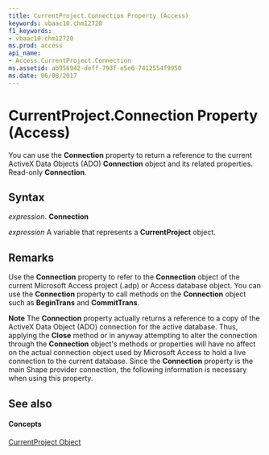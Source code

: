 ```yaml
---
title: CurrentProject.Connection Property (Access)
keywords: vbaac10.chm12720
f1_keywords:
- vbaac10.chm12720
ms.prod: access
api_name:
- Access.CurrentProject.Connection
ms.assetid: ab956942-deff-793f-e5e6-7412554f9950
ms.date: 06/08/2017
---
```



# CurrentProject.Connection Property (Access)

You can use the **Connection** property to return a reference to the current ActiveX Data Objects (ADO) **Connection** object and its related properties. Read-only **Connection**.


## Syntax

 _expression_. **Connection**

 _expression_ A variable that represents a **CurrentProject** object.


## Remarks

Use the **Connection** property to refer to the **Connection** object of the current Microsoft Access project (.adp) or Access database object. You can use the **Connection** property to call methods on the **Connection** object such as **BeginTrans** and **CommitTrans**.


 **Note**  The **Connection** property actually returns a reference to a copy of the ActiveX Data Object (ADO) connection for the active database. Thus, applying the **Close** method or in anyway attempting to alter the connection through the **Connection** object's methods or properties will have no affect on the actual connection object used by Microsoft Access to hold a live connection to the current database. Since the **Connection** property is the main Shape provider connection, the following information is necessary when using this property.


## See also


#### Concepts


[CurrentProject Object](currentproject-object-access.md)

